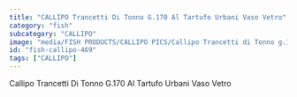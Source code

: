```yaml
---
title: "CALLIPO Trancetti Di Tonno G.170 Al Tartufo Urbani Vaso Vetro"
category: "fish"
subcategory: "CALLIPO"
image: "media/FISH PRODUCTS/CALLIPO PICS/Callipo Trancetti di Tonno g.170 al Tartufo Urbani vaso vetro.jpg"
id: "fish-callipo-469"
tags: ["CALLIPO"]
---
```


Callipo Trancetti Di Tonno G.170 Al Tartufo Urbani Vaso Vetro
